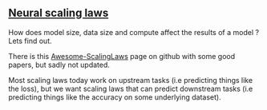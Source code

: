 ## [Neural scaling laws](https://en.wikipedia.org/wiki/Neural_scaling_law)

How does model size, data size and compute affect the results of a model ? Lets find out.

There is this [Awesome-ScalingLaws](https://github.com/RZFan525/Awesome-ScalingLaws) page on github with some good papers, but sadly not updated.

Most scaling laws today work on upstream tasks (i.e predicting things like the loss), but we want scaling laws that can predict downstream tasks (i.e predicting things like the accuracy on some underlying dataset).
